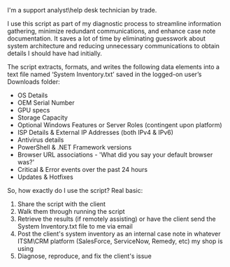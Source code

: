 I'm a support analyst\help desk technician by trade.

I use this script as part of my diagnostic process to streamline information gathering, minimize redundant communications, and enhance case note documentation. 
It saves a lot of time by eliminating guesswork about system architecture and reducing unnecessary communications to obtain details I should have had initially.

The script extracts, formats, and writes the following data elements into a text file named ‘System Inventory.txt’ saved in the logged-on user’s Downloads folder:

* OS Details
* OEM Serial Number
* GPU specs
* Storage Capacity
* Optional Windows Features or Server Roles (contingent upon platform)
* ISP Details & External IP Addresses (both IPv4 & IPv6)
* Antivirus details
* PowerShell & .NET Framework versions
* Browser URL associations - 'What did you say your default browser was?'
* Critical & Error events over the past 24 hours
* Updates & Hotfixes

So, how exactly do I use the script? Real basic:

1) Share the script with the client
2) Walk them through running the script
3) Retrieve the results (if remotely assisting) or have the client send the System Inventory.txt file to me via email
4) Post the client's system inventory as an internal case note in whatever ITSM\CRM platform (SalesForce, ServiceNow, Remedy, etc) my shop is using
5) Diagnose, reproduce, and fix the client's issue
